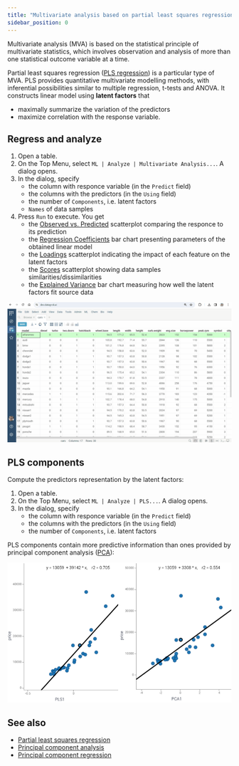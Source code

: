 ```yaml
---
title: "Multivariate analysis based on partial least squares regression"
sidebar_position: 0
---
```


Multivariate analysis (MVA) is based on the statistical principle of multivariate statistics, which involves observation
and analysis of more than one statistical outcome variable at a time.

Partial least squares regression ([PLS regression](https://en.wikipedia.org/wiki/Partial_least_squares_regression)) is a particular type of MVA. PLS provides quantitative multivariate modelling methods, with inferential possibilities similar to multiple regression, t-tests and ANOVA. It constructs linear model using **latent factors** that

* maximally summarize the variation of the predictors
* maximize correlation with the response variable.

## Regress and analyze

1. Open a table.
2. On the Top Menu, select `ML | Analyze | Multivariate Analysis...`. A dialog opens.
3. In the dialog, specify
   * the column with responce variable (in the `Predict` field)
   * the columns with the predictors (in the `Using` field)
   * the number of `Components`, i.e. latent factors
   * `Names` of data samples
4. Press `Run` to execute. You get
   * the [Observed vs. Predicted](https://datagrok.ai/help/explore/multivariate-analysis/plots/predicted-vs-reference) scatterplot comparing the responce to its prediction
   * the [Regression Coefficients](https://datagrok.ai/help/explore/multivariate-analysis/plots/regression-coefficients) bar chart presenting parameters of the obtained linear model
   * the [Loadings](https://datagrok.ai/help/explore/multivariate-analysis/plots/loadings) scatterplot indicating the impact of each feature on the latent factors
   * the [Scores](https://datagrok.ai/help/explore/multivariate-analysis/plots/scores) scatterplot showing data samples similarities/dissimilarities
   * the [Explained Variance](https://datagrok.ai/help/explore/multivariate-analysis/plots/explained-variance) bar chart measuring how well the latent factors fit source data

![add-to-workspace](pls.gif)

## PLS components

Compute the predictors representation by the latent factors:

1. Open a table.
2. On the Top Menu, select `ML | Analyze | PLS...`. A dialog opens.
3. In the dialog, specify
   * the column with responce variable (in the `Predict` field)
   * the columns with the predictors (in the `Using` field)
   * the number of `Components`, i.e. latent factors

PLS components contain more predictive information than ones provided by principal component analysis ([PCA](https://datagrok.ai/help/explore/dim-reduction#pca)):

![add-to-workspace](pls_vs_pca.png)

## See also

* [Partial least squares regression](https://en.wikipedia.org/wiki/Partial_least_squares_regression)
* [Principal component analysis](https://datagrok.ai/help/explore/dim-reduction#pca)
* [Principal component regression](https://en.wikipedia.org/wiki/Principal_component_regression)
